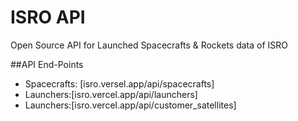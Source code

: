 # ISRO API
Open Source API for Launched Spacecrafts & Rockets data of ISRO


##API End-Points
* Spacecrafts: [isro.versel.app/api/spacecrafts]
* Launchers:[isro.vercel.app/api/launchers]
* Launchers:[isro.vercel.app/api/customer_satellites]
